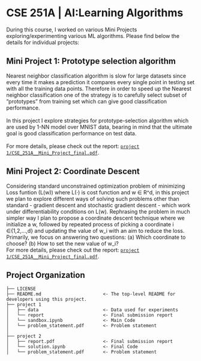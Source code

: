 CSE 251A | AI:Learning Algorithms
==============================

During this course, I worked on various Mini Projects exploring/experimenting various ML algorithms. Please find below the details for individual projects:


## Mini Project 1: Prototype selection algorithm 
Nearest neighbor classification algorithm is slow for large datasets since every time it makes a prediction
it compares every single point in testing set with all the training data points. Therefore in order
to speed up the Nearest neighbor classification one of the strategy is to carefully select subset of
”prototypes” from training set which can give good classification performance. <br>
<br>
In this project I explore strategies for prototype-selection algorithm which are used by 1-NN model over MNIST data, bearing
in mind that the ultimate goal is good classification performance on test data. <br>
<br>
For more details, please check out the report: [<code>project 1/CSE_251A__Mini_Project_final.pdf</code>](https://github.com/Rajasvi/Mini-Projects-AI-Learning-Algorithms/blob/master/project%201/report.pdf).

## Mini Project 2: Coordinate Descent 
Considering standard unconstrained optimization problem of minimizing Loss funtion (L(w)) where L(·) is cost function
and w ∈ R^d, in this project we plan to explore different ways of solving such problems other than standard - gradient descent and stochastic gradient descent - which work under differentiability conditions on L(w). Rephrasing the problem in much simpler way I plan to propose a coordinate descent technique where we initialize a w, followed by repeated process of picking a coordinate i ∈{1,2,...,d} and updating the value of w_i with an aim to reduce the loss. 
<br>
Primarily, we focus on answering two questions: (a) Which coordinate to choose? (b) How to set the new value of w_i?
<br>
For more details, please check out the report: [<code>project 1/CSE_251A__Mini_Project_final.pdf</code>](https://github.com/Rajasvi/Mini-Projects-AI-Learning-Algorithms/blob/master/project%202/report.pdf).


## Project Organization

    ├── LICENSE
    ├── README.md                       <- The top-level README for developers using this project.
    ├── project 1
    │   ├── data                        <- Data used for experiments
    │   └── report                      <- Final submission report
    │   └── sandbox.ipynb               <- Main Code 
    │   └── problem_statement.pdf       <- Problem statement 
    │
    ├── project 2
    │   ├── report.pdf                  <- Final submission report
    │   └── solution.ipynb              <- Final Code 
    │   └── problem_statement.pdf       <- Problem statement 

